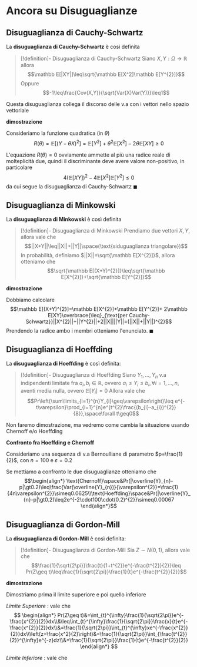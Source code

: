 # Ancora su Disuguaglianze

## Disuguaglianza di Cauchy-Schwartz

La **disuguaglianza di Cauchy-Schwartz** è così definita

>[!definition]- Disuguaglianza di Cauchy-Schwartz
>Siano $X,Y:\Omega\to\mathbb R$ allora $$\mathbb E[|XY|]\leq\sqrt{\mathbb E[X^2]\mathbb E[Y^{2}]}$$
>Oppure $$-1\leq\frac{Cov(X,Y)}{\sqrt{Var(X)Var(Y)}}\leq1$$

Questa disuguaglianza collega il discorso delle v.a con i vettori nello spazio vettoriale

**dimostrazione**

Consideriamo la funzione quadratica (in $\theta$)
$$R(\theta)=\mathbb E[(Y-\theta X)^{2}]=\mathbb E[Y^{2}]+\theta^{2}\mathbb E[X^{2}]-2\theta\mathbb E[XY]\geq0$$

L'equazione $R(\theta)=0$ ovviamente ammette al più una radice reale di molteplicità due, quindi il discriminante deve avere valore non-positivo, in particolare $$4(\mathbb E[XY])^2-4\mathbb E[X^{2}]\mathbb E[Y^{2}]\leq0$$
da cui segue la disuguaglianza di Cauchy-Schwartz $\blacksquare$
## Disuguaglianza di Minkowski

La **disuguaglianza di Minkowski** è così definita

>[!definition]- Disuguaglianza di Minkowski
>Prendiamo due vettori $X,Y$, allora vale che $$||X+Y||\leq||X||+||Y||\space(\text{siduguaglianza triangolare})$$
>In probabilità, definiamo $||X||=\sqrt{\mathbb E[X^{2}]}$, allora otteniamo che $$\sqrt{\mathbb E[(X+Y)^{2}]}\leq\sqrt{\mathbb E[X^{2}]}+\sqrt{\mathbb E[Y^{2}]}$$


**dimostrazione**

Dobbiamo calcolare $$\mathbb E[(X+Y)^{2}]=\mathbb E[X^{2}]+\mathbb E[Y^{2}]+
2\mathbb E[XY]\overbrace{\leq}_{\text{per Cauchy-Schwartz}}||X^{2}||+||Y^{2}||+2||X||||Y||=(||X||+||Y||)^{2}$$
Prendendo la radice ambo i membri otteniamo l'enunciato. $\blacksquare$
## Disuguaglianza di Hoeffding

La **disuguaglianza di Hoeffding** è così definita:

>[!definition]- Disuguaglianza di Hoeffding
>Siano $Y_{1},\dots,Y_{n}$ v.a indipendenti limitate fra $a_{i},b_{i}\in\mathbb R$, ovvero $a_i\leq Y_{i}\leq b_{i},\forall i=1,\dots,n$, aventi media nulla, ovvero $\mathbb E[Y_{i}]=0$
>Allora vale che $$Pr\left(\sum\limits_{i=1}^{n}Y_{i}\geq\varepsilon\right)\leq e^{-t\varepsilon}\prod_{i=1}^{n}e^{t^{2}\frac{(b_{i}-a_{i})^{2}}{8}},\space\forall t\geq0$$

Non faremo dimostrazione, ma vedremo come cambia la situazione usando Chernoff e/o Hoeffding

**Confronto fra Hoeffding e Chernoff**

Consideriamo una sequenza di v.a Bernoulliane di parametro $p=\frac{1}{2}$, con $n=100$ e $\varepsilon=0.2$

Se mettiamo a confronto le due disuguaglianze otteniamo che 
$$\begin{align*}
\text{Chernoff}\space&Pr(|\overline{Y}_{n}-p|\gt0.2)\leq\frac{Var(\overline{Y}_{n})}{\varepsilon^{2}}=\frac{1}{4n\varepsilon^{2}}\simeq0.0625\\\text{Hoeffding}\space&Pr(|\overline{Y}_{n}-p|\gt0.2)\leq2e^{-2\cdot100\cdot(0.2)^{2}}\simeq0.00067
\end{align*}$$

## Disuguaglianza di Gordon-Mill

La **disuguaglianza di Gordon-Mill** è così definita:

>[!definition]- Disuguaglianza di Gordon-Mill
>Sia $Z\sim N(0,1)$, allora vale che $$\frac{1}{\sqrt{2\pi}}\frac{t}{1+t^{2}}e^{-\frac{t^{2}}{2}}\leq Pr(Z\geq t)\leq\frac{1}{\sqrt{2\pi}}\frac{1}{t}e^{-\frac{t^{2}}{2}}$$

**dimostrazione**

Dimostriamo prima il limite superiore e poi quello inferiore

*Limite Superiore* : vale che 
$$
\begin{align*}
Pr(Z\geq t)&=\int_{t}^{\infty}\frac{1}{\sqrt{2\pi}}e^{-\frac{x^{2}}{2}}dx\\&\leq\int_{t}^{\infty}\frac{1}{\sqrt{2\pi}}\frac{x}{t}e^{-\frac{x^{2}}{2}}dx\\&=\frac{1}{\sqrt{2\pi}}\int_{t}^{\infty}xe^{-\frac{x^{2}}{2}}dx\\\left(z=\frac{x^2}{2}\right)&=\frac{1}{\sqrt{2\pi}}\int_{\frac{t^{2}}{2}}^{\infty}e^{-z}dz\\&=\frac{1}{\sqrt{2\pi}}\frac{1}{t}e^{-\frac{t^{2}}{2}}
\end{align*}
$$

*Limite Inferiore* : vale che

